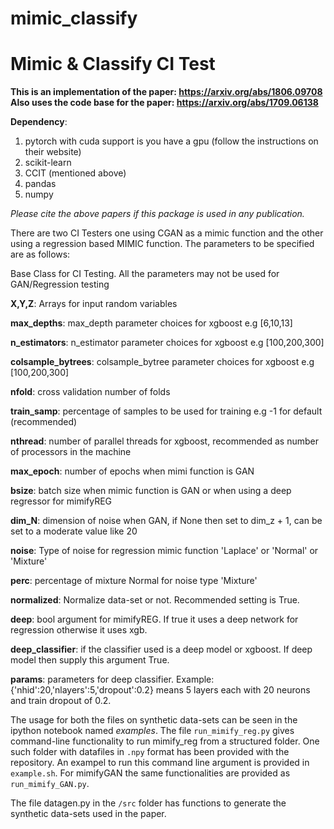 # mimic_classify
# Mimic &amp; Classify CI Test

__This is an implementation of the paper: https://arxiv.org/abs/1806.09708__
__Also uses the code base for the paper: https://arxiv.org/abs/1709.06138__

__Dependency__:
1. pytorch with cuda support is you have a gpu (follow the instructions on their website)
2. scikit-learn
3. CCIT (mentioned above)
4. pandas
5. numpy

_Please cite the above papers if this package is used in any publication._ 

There are two CI Testers one using CGAN as a mimic function and the other using a regression based MIMIC function. The parameters to be specified are as follows:


Base Class for CI Testing. All the parameters may not be used for GAN/Regression testing
    

__X,Y,Z__: Arrays for input random variables

__max_depths__: max_depth parameter choices for xgboost e.g [6,10,13]

__n_estimators__: n_estimator parameter choices for xgboost e.g [100,200,300]

__colsample_bytrees__: colsample_bytree parameter choices for xgboost e.g [100,200,300]

__nfold__: cross validation number of folds

__train_samp__: percentage of samples to be used for training e.g -1 for default (recommended)

__nthread__: number of parallel threads for xgboost, recommended as number of processors in the machine

__max_epoch__: number of epochs when mimi function is GAN

__bsize__: batch size when mimic function is GAN or when using a deep regressor for mimifyREG

__dim_N__: dimension of noise when GAN, if None then set to dim_z + 1, can be set to a moderate value like 20

__noise__: Type of noise for regression mimic function 'Laplace' or 'Normal' or 'Mixture'

__perc__: percentage of mixture Normal for noise type 'Mixture'


__normalized__: Normalize data-set or not. Recommended setting is True. 

__deep__: bool argument for mimifyREG. If true it uses a deep network for regression otherwise it uses xgb.

__deep_classifier__: if the classifier used is a deep model or xgboost. If deep model then supply this argument True. 

__params__: parameters for deep classifier. Example: {'nhid':20,'nlayers':5,'dropout':0.2} means 5 layers each with 20 neurons and train dropout of 0.2. 


The usage for both the files on synthetic data-sets can be seen in the ipython notebook named _examples_. The file `run_mimify_reg.py` gives command-line functionality to run mimify_reg from a structured folder. One such folder with datafiles in `.npy` format has been provided with the repository. An exampel to run this command line argument is provided in `example.sh`.  For mimifyGAN the same functionalities are provided as `run_mimify_GAN.py`. 


The file datagen.py in the `/src` folder has functions to generate the synthetic data-sets used in the paper. 
